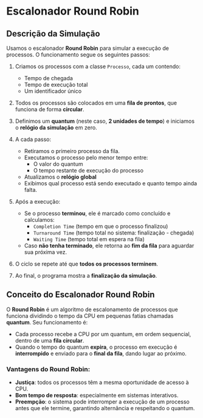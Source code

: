 # Escalonador Round Robin

## Descrição da Simulação

Usamos o escalonador **Round Robin** para simular a execução de processos. O funcionamento segue os seguintes passos:

1. Criamos os processos com a classe `Processo`, cada um contendo:

   - Tempo de chegada
   - Tempo de execução total
   - Um identificador único

2. Todos os processos são colocados em uma **fila de prontos**, que funciona de forma **circular**.

3. Definimos um **quantum** (neste caso, **2 unidades de tempo**) e iniciamos o **relógio da simulação** em zero.

4. A cada passo:

   - Retiramos o primeiro processo da fila.
   - Executamos o processo pelo menor tempo entre:
     - O valor do quantum
     - O tempo restante de execução do processo
   - Atualizamos o **relógio global**
   - Exibimos qual processo está sendo executado e quanto tempo ainda falta.

5. Após a execução:

   - Se o processo **terminou**, ele é marcado como concluído e calculamos:
     - `Completion Time` (tempo em que o processo finalizou)
     - `Turnaround Time` (tempo total no sistema: finalização - chegada)
     - `Waiting Time` (tempo total em espera na fila)
   - Caso **não tenha terminado**, ele retorna ao **fim da fila** para aguardar sua próxima vez.

6. O ciclo se repete até que **todos os processos terminem**.

7. Ao final, o programa mostra a **finalização da simulação**.

## Conceito do Escalonador Round Robin

O **Round Robin** é um algoritmo de escalonamento de processos que funciona dividindo o tempo da CPU em pequenas fatias chamadas **quantum**. Seu funcionamento é:

- Cada processo recebe a CPU por um quantum, em ordem sequencial, dentro de uma **fila circular**.
- Quando o tempo do quantum **expira**, o processo em execução é **interrompido** e enviado para o **final da fila**, dando lugar ao próximo.

### Vantagens do Round Robin:

- **Justiça**: todos os processos têm a mesma oportunidade de acesso à CPU.
- **Bom tempo de resposta**: especialmente em sistemas interativos.
- **Preempção**: o sistema pode interromper a execução de um processo antes que ele termine, garantindo alternância e respeitando o quantum.
